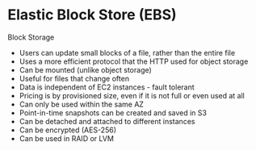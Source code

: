 # Elastic Block Store (EBS)

Block Storage

* Users can update small blocks of a file, rather than the entire file
* Uses a more efficient protocol that the HTTP used for object storage
* Can be mounted (unlike object storage)
* Useful for files that change often
* Data is independent of EC2 instances - fault tolerant
* Pricing is by provisioned size, even if it is not full or even used at all
* Can only be used within the same AZ
* Point-in-time snapshots can be created and saved in S3
* Can be detached and attached to different instances
* Can be encrypted (AES-256)
* Can be used in RAID or LVM
